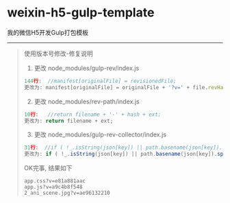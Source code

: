 # weixin-h5-gulp-template
我的微信H5开发Gulp打包模板

---

> 使用版本号修改-修复说明
> 1. 更改 node_modules/gulp-rev/index.js
> 
> ```javascript
> 144行:  //manifest[originalFile] = revisionedFile;
> 更改为: manifest[originalFile] = originalFile + '?v=' + file.revHash;
> ```
> 
> 2. 更改 node_modules/rev-path/index.js
> 
> ```javascript
> 10行:   //return filename + '-' + hash + ext;
> 更改为: return filename + ext;
> ```
> 
> 3. 更改 node_modules/gulp-rev-collector/index.js
> 
> ```javascript
> 31行:  //if ( !_.isString(json[key]) || path.basename(json[key]).replace(new RegExp( opts.revSuffix ), '' ) !==  path.basename(key) ) {
> 更改为: if ( !_.isString(json[key]) || path.basename(json[key]).split('?')[0] !== path.basename(key) ) {
> ```
> 
> OK完事, 结果如下
> 
> ```
> app.css?v=e81a881aac
> app.js?v=a9c4b8f548
> 2_ani_scene.jpg?v=ae96132210
> ```


